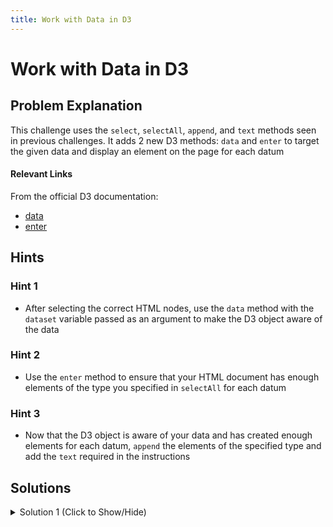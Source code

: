 ```yaml
---
title: Work with Data in D3
---
```

# Work with Data in D3

## Problem Explanation

This challenge uses the `select`, `selectAll`, `append`, and `text` methods seen in previous challenges. It adds 2 new D3 methods: `data` and `enter` to target the given data and display an element on the page for each datum

#### Relevant Links

From the official D3 documentation:
*   [data](https://github.com/d3/d3-selection/blob/master/README.md#selection_data)
*   [enter](https://github.com/d3/d3-selection/blob/master/README.md#selection_enter)

## Hints

### Hint 1

*   After selecting the correct HTML nodes, use the `data` method with the `dataset` variable passed as an argument to make the D3 object aware of the data


### Hint 2

*   Use the `enter` method to ensure that your HTML document has enough elements of the type you specified in `selectAll` for each datum


### Hint 3

*   Now that the D3 object is aware of your data and has created enough elements for each datum, `append` the elements of the specified type and add the `text` required in the instructions


## Solutions

<details><summary>Solution 1 (Click to Show/Hide)</summary>

```javascript
<body>
  <script>
    const dataset = [12, 31, 22, 17, 25, 18, 29, 14, 9];
    
    d3.select('body').selectAll('h2')
      .data(dataset)
      .enter()
      .append('h2')
      .text('New Title');
    
  </script>
</body>    
```

#### Code Explanation

*   `d3` targets the D3 object
*   `select('body')` is used to `select` the 'body' element of the HTML document
*   `selectAll('h2')` is used to `selectAll` of the 'h2' elements that are children to 'body'
*   `data(dataset)` calls the D3 `data` method and uses the given dataset as an argument
*   `enter()` uses the D3 `enter` method to check the current number of elements selected and create any missing ones according to the amount needed by the dataset
*   `append('h2')` takes these newly created elements from `enter` and ensures they are created as 'h2' elements
*   `text('New Title')` changes the text of every element selected to 'New Title'
*   The dataset contains 9 datum, so the final solution should show 9 'h2' elements with the text 'New Title'
</details>


